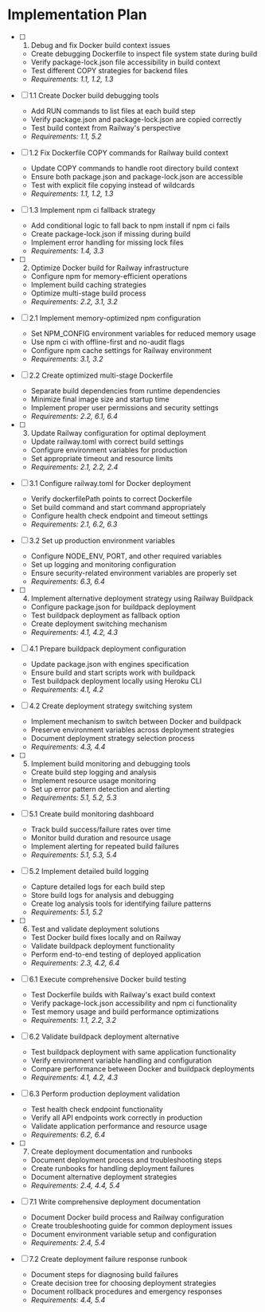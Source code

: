 # Implementation Plan

- [ ] 1. Debug and fix Docker build context issues
  - Create debugging Dockerfile to inspect file system state during build
  - Verify package-lock.json file accessibility in build context
  - Test different COPY strategies for backend files
  - _Requirements: 1.1, 1.2, 1.3_

- [ ] 1.1 Create Docker build debugging tools
  - Add RUN commands to list files at each build step
  - Verify package.json and package-lock.json are copied correctly
  - Test build context from Railway's perspective
  - _Requirements: 1.1, 5.2_

- [ ] 1.2 Fix Dockerfile COPY commands for Railway build context
  - Update COPY commands to handle root directory build context
  - Ensure both package.json and package-lock.json are accessible
  - Test with explicit file copying instead of wildcards
  - _Requirements: 1.1, 1.2, 1.3_

- [ ] 1.3 Implement npm ci fallback strategy
  - Add conditional logic to fall back to npm install if npm ci fails
  - Create package-lock.json if missing during build
  - Implement error handling for missing lock files
  - _Requirements: 1.4, 3.3_

- [ ] 2. Optimize Docker build for Railway infrastructure
  - Configure npm for memory-efficient operations
  - Implement build caching strategies
  - Optimize multi-stage build process
  - _Requirements: 2.2, 3.1, 3.2_

- [ ] 2.1 Implement memory-optimized npm configuration
  - Set NPM_CONFIG environment variables for reduced memory usage
  - Use npm ci with offline-first and no-audit flags
  - Configure npm cache settings for Railway environment
  - _Requirements: 3.1, 3.2_

- [ ] 2.2 Create optimized multi-stage Dockerfile
  - Separate build dependencies from runtime dependencies
  - Minimize final image size and startup time
  - Implement proper user permissions and security settings
  - _Requirements: 2.2, 6.1, 6.4_

- [ ] 3. Update Railway configuration for optimal deployment
  - Update railway.toml with correct build settings
  - Configure environment variables for production
  - Set appropriate timeout and resource limits
  - _Requirements: 2.1, 2.2, 2.4_

- [ ] 3.1 Configure railway.toml for Docker deployment
  - Verify dockerfilePath points to correct Dockerfile
  - Set build command and start command appropriately
  - Configure health check endpoint and timeout settings
  - _Requirements: 2.1, 6.2, 6.3_

- [ ] 3.2 Set up production environment variables
  - Configure NODE_ENV, PORT, and other required variables
  - Set up logging and monitoring configuration
  - Ensure security-related environment variables are properly set
  - _Requirements: 6.3, 6.4_

- [ ] 4. Implement alternative deployment strategy using Railway Buildpack
  - Configure package.json for buildpack deployment
  - Test buildpack deployment as fallback option
  - Create deployment switching mechanism
  - _Requirements: 4.1, 4.2, 4.3_

- [ ] 4.1 Prepare buildpack deployment configuration
  - Update package.json with engines specification
  - Ensure build and start scripts work with buildpack
  - Test buildpack deployment locally using Heroku CLI
  - _Requirements: 4.1, 4.2_

- [ ] 4.2 Create deployment strategy switching system
  - Implement mechanism to switch between Docker and buildpack
  - Preserve environment variables across deployment strategies
  - Document deployment strategy selection process
  - _Requirements: 4.3, 4.4_

- [ ] 5. Implement build monitoring and debugging tools
  - Create build step logging and analysis
  - Implement resource usage monitoring
  - Set up error pattern detection and alerting
  - _Requirements: 5.1, 5.2, 5.3_

- [ ] 5.1 Create build monitoring dashboard
  - Track build success/failure rates over time
  - Monitor build duration and resource usage
  - Implement alerting for repeated build failures
  - _Requirements: 5.1, 5.3, 5.4_

- [ ] 5.2 Implement detailed build logging
  - Capture detailed logs for each build step
  - Store build logs for analysis and debugging
  - Create log analysis tools for identifying failure patterns
  - _Requirements: 5.1, 5.2_

- [ ] 6. Test and validate deployment solutions
  - Test Docker build fixes locally and on Railway
  - Validate buildpack deployment functionality
  - Perform end-to-end testing of deployed application
  - _Requirements: 2.3, 4.2, 6.4_

- [ ] 6.1 Execute comprehensive Docker build testing
  - Test Dockerfile builds with Railway's exact build context
  - Verify package-lock.json accessibility and npm ci functionality
  - Test memory usage and build performance optimizations
  - _Requirements: 1.1, 2.2, 3.2_

- [ ] 6.2 Validate buildpack deployment alternative
  - Test buildpack deployment with same application functionality
  - Verify environment variable handling and configuration
  - Compare performance between Docker and buildpack deployments
  - _Requirements: 4.1, 4.2, 4.3_

- [ ] 6.3 Perform production deployment validation
  - Test health check endpoint functionality
  - Verify all API endpoints work correctly in production
  - Validate application performance and resource usage
  - _Requirements: 6.2, 6.4_

- [ ] 7. Create deployment documentation and runbooks
  - Document deployment process and troubleshooting steps
  - Create runbooks for handling deployment failures
  - Document alternative deployment strategies
  - _Requirements: 2.4, 4.4, 5.4_

- [ ] 7.1 Write comprehensive deployment documentation
  - Document Docker build process and Railway configuration
  - Create troubleshooting guide for common deployment issues
  - Document environment variable setup and configuration
  - _Requirements: 2.4, 5.4_

- [ ] 7.2 Create deployment failure response runbook
  - Document steps for diagnosing build failures
  - Create decision tree for choosing deployment strategies
  - Document rollback procedures and emergency responses
  - _Requirements: 4.4, 5.4_
